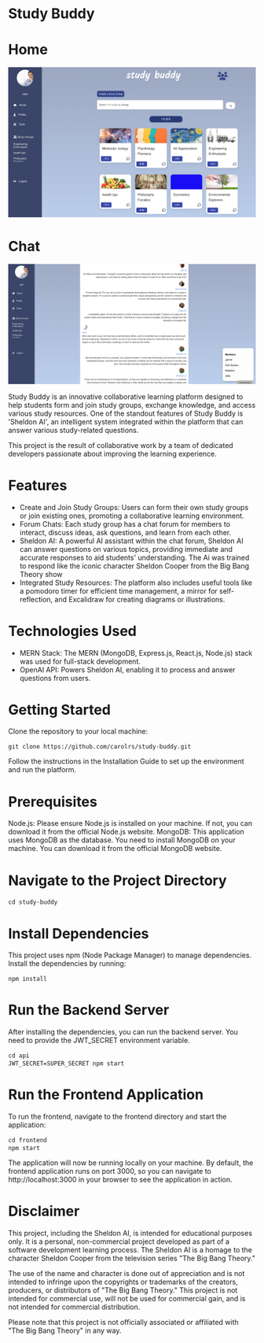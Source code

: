 # Study Buddy
# Home
![Class System Design Drawing](doc/study-budy-home.png?raw=true "Study Buddy Home")

# Chat
![Class System Design Drawing](doc/study-buddy-blue.png?raw=true "Study Buddy Chat")

Study Buddy is an innovative collaborative learning platform designed to help students form and join study groups, exchange knowledge, and access various study resources. One of the standout features of Study Buddy is 'Sheldon AI', an intelligent system integrated within the platform that can answer various study-related questions.

This project is the result of collaborative work by a team of dedicated developers passionate about improving the learning experience.

# Features

- Create and Join Study Groups: Users can form their own study groups or join existing ones, promoting a collaborative learning environment.
- Forum Chats: Each study group has a chat forum for members to interact, discuss ideas, ask questions, and learn from each other.
- Sheldon AI: A powerful AI assistant within the chat forum, Sheldon AI can answer questions on various topics, providing immediate and accurate responses to aid students' understanding. The Ai was trained to respond like the iconic character Sheldon Cooper from the Big Bang Theory show
- Integrated Study Resources: The platform also includes useful tools like a pomodoro timer for efficient time management, a mirror for self-reflection, and Excalidraw for creating diagrams or illustrations.

# Technologies Used

- MERN Stack: The MERN (MongoDB, Express.js, React.js, Node.js) stack was used for full-stack development.
- OpenAI API: Powers Sheldon AI, enabling it to process and answer questions from users.

# Getting Started

Clone the repository to your local machine:

```
git clone https://github.com/carolrs/study-buddy.git
```
Follow the instructions in the Installation Guide to set up the environment and run the platform.

# Prerequisites
Node.js: Please ensure Node.js is installed on your machine. If not, you can download it from the official Node.js website.
MongoDB: This application uses MongoDB as the database. You need to install MongoDB on your machine. You can download it from the official MongoDB website.

# Navigate to the Project Directory
```
cd study-buddy
```
# Install Dependencies
This project uses npm (Node Package Manager) to manage dependencies. Install the dependencies by running:

```
npm install
```

# Run the Backend Server
After installing the dependencies, you can run the backend server. You need to provide the JWT_SECRET environment variable.
```
cd api
JWT_SECRET=SUPER_SECRET npm start
```

# Run the Frontend Application
To run the frontend, navigate to the frontend directory and start the application:

```
cd frontend
npm start
```
The application will now be running locally on your machine. By default, the frontend application runs on port 3000, so you can navigate to http://localhost:3000 in your browser to see the application in action.

# Disclaimer

This project, including the Sheldon AI, is intended for educational purposes only. It is a personal, non-commercial project developed as part of a software development learning process. The Sheldon AI is a homage to the character Sheldon Cooper from the television series "The Big Bang Theory."

The use of the name and character is done out of appreciation and is not intended to infringe upon the copyrights or trademarks of the creators, producers, or distributors of "The Big Bang Theory." This project is not intended for commercial use, will not be used for commercial gain, and is not intended for commercial distribution.

Please note that this project is not officially associated or affiliated with "The Big Bang Theory" in any way.
